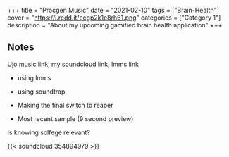 +++
title = "Procgen Music"
date = "2021-02-10"
tags = ["Brain-Health"]
cover = "https://i.redd.it/ecgp2k1e8rh61.png"
categories = ["Category 1"]
description = "About my upcoming gamified brain health application"
+++

## Notes

Ujo music link, my soundcloud link, lmms link

- using lmms
- using soundtrap
- Making the final switch to reaper

- Most recent sample (9 second preview)

Is knowing solfege relevant?

{{< soundcloud 354894979 >}}
